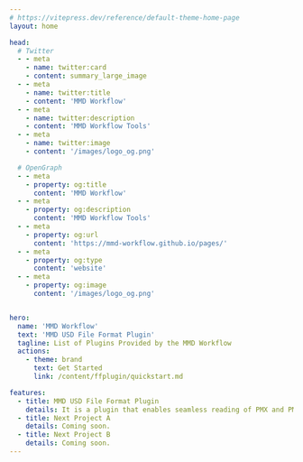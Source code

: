 ```yaml
---
# https://vitepress.dev/reference/default-theme-home-page
layout: home

head:
  # Twitter
  - - meta
    - name: twitter:card
    - content: summary_large_image
  - - meta
    - name: twitter:title
    - content: 'MMD Workflow'
  - - meta
    - name: twitter:description
    - content: 'MMD Workflow Tools'
  - - meta
    - name: twitter:image
    - content: '/images/logo_og.png'

  # OpenGraph
  - - meta
    - property: og:title
      content: 'MMD Workflow'
  - - meta
    - property: og:description
      content: 'MMD Workflow Tools'
  - - meta
    - property: og:url
      content: 'https://mmd-workflow.github.io/pages/'
  - - meta
    - property: og:type
      content: 'website'
  - - meta
    - property: og:image
      content: '/images/logo_og.png'


hero:
  name: 'MMD Workflow'
  text: 'MMD USD File Format Plugin'
  tagline: List of Plugins Provided by the MMD Workflow
  actions:
    - theme: brand
      text: Get Started
      link: /content/ffplugin/quickstart.md

features:
  - title: MMD USD File Format Plugin
    details: It is a plugin that enables seamless reading of PMX and PMM files into OpenUSD. Coming soon.
  - title: Next Project A
    details: Coming soon.
  - title: Next Project B
    details: Coming soon.
---
```


